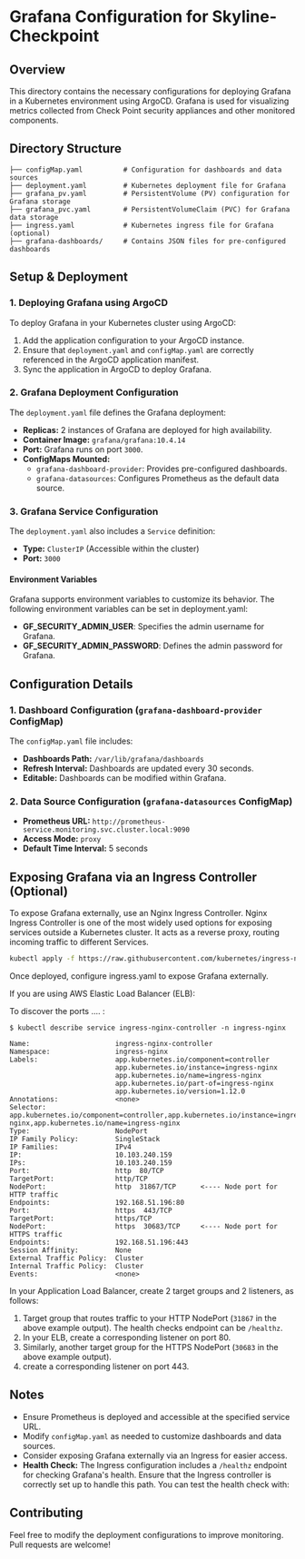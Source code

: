 # Grafana Configuration for Skyline-Checkpoint

## Overview
This directory contains the necessary configurations for deploying Grafana in a Kubernetes environment using ArgoCD. Grafana is used for visualizing metrics collected from Check Point security appliances and other monitored components.

## Directory Structure
```
├── configMap.yaml          # Configuration for dashboards and data sources
├── deployment.yaml         # Kubernetes deployment file for Grafana
├── grafana_pv.yaml         # PersistentVolume (PV) configuration for Grafana storage
├── grafana_pvc.yaml        # PersistentVolumeClaim (PVC) for Grafana data storage
├── ingress.yaml            # Kubernetes ingress file for Grafana (optional)
├── grafana-dashboards/     # Contains JSON files for pre-configured dashboards
```

## Setup & Deployment
### 1. Deploying Grafana using ArgoCD
To deploy Grafana in your Kubernetes cluster using ArgoCD:
1. Add the application configuration to your ArgoCD instance.
2. Ensure that `deployment.yaml` and `configMap.yaml` are correctly referenced in the ArgoCD application manifest.
3. Sync the application in ArgoCD to deploy Grafana.

### 2. Grafana Deployment Configuration
The `deployment.yaml` file defines the Grafana deployment:
- **Replicas:** 2 instances of Grafana are deployed for high availability.
- **Container Image:** `grafana/grafana:10.4.14`
- **Port:** Grafana runs on port `3000`.
- **ConfigMaps Mounted:**
  - `grafana-dashboard-provider`: Provides pre-configured dashboards.
  - `grafana-datasources`: Configures Prometheus as the default data source.

### 3. Grafana Service Configuration
The `deployment.yaml` also includes a `Service` definition:
- **Type:** `ClusterIP` (Accessible within the cluster)
- **Port:** `3000`
#### Environment Variables
Grafana supports environment variables to customize its behavior. The following environment variables can be set in deployment.yaml:
- **GF_SECURITY_ADMIN_USER**: Specifies the admin username for Grafana.
- **GF_SECURITY_ADMIN_PASSWORD**: Defines the admin password for Grafana.

## Configuration Details
### 1. Dashboard Configuration (`grafana-dashboard-provider` ConfigMap)
The `configMap.yaml` file includes:
- **Dashboards Path:** `/var/lib/grafana/dashboards`
- **Refresh Interval:** Dashboards are updated every 30 seconds.
- **Editable:** Dashboards can be modified within Grafana.

### 2. Data Source Configuration (`grafana-datasources` ConfigMap)
- **Prometheus URL:** `http://prometheus-service.monitoring.svc.cluster.local:9090`
- **Access Mode:** `proxy`
- **Default Time Interval:** 5 seconds

## Exposing Grafana via an Ingress Controller (Optional)
To expose Grafana externally, use an Nginx Ingress Controller.
Nginx Ingress Controller is one of the most widely used options for exposing services outside a Kubernetes cluster. It acts as a reverse proxy, routing incoming traffic to different Services.

   ```bash
   kubectl apply -f https://raw.githubusercontent.com/kubernetes/ingress-nginx/controller-v1.12.0/deploy/static/provider/baremetal/deploy.yaml
   ```
Once deployed, configure ingress.yaml to expose Grafana externally.

If you are using AWS Elastic Load Balancer (ELB):

To discover the ports .... : 

```console
$ kubectl describe service ingress-nginx-controller -n ingress-nginx

Name:                     ingress-nginx-controller
Namespace:                ingress-nginx
Labels:                   app.kubernetes.io/component=controller
                          app.kubernetes.io/instance=ingress-nginx
                          app.kubernetes.io/name=ingress-nginx
                          app.kubernetes.io/part-of=ingress-nginx
                          app.kubernetes.io/version=1.12.0
Annotations:              <none>
Selector:                 app.kubernetes.io/component=controller,app.kubernetes.io/instance=ingress-nginx,app.kubernetes.io/name=ingress-nginx
Type:                     NodePort
IP Family Policy:         SingleStack
IP Families:              IPv4
IP:                       10.103.240.159
IPs:                      10.103.240.159
Port:                     http  80/TCP
TargetPort:               http/TCP
NodePort:                 http  31867/TCP      <---- Node port for HTTP traffic
Endpoints:                192.168.51.196:80
Port:                     https  443/TCP
TargetPort:               https/TCP
NodePort:                 https  30683/TCP     <---- Node port for HTTPS traffic
Endpoints:                192.168.51.196:443
Session Affinity:         None
External Traffic Policy:  Cluster
Internal Traffic Policy:  Cluster
Events:                   <none>
```

In your Application Load Balancer, create 2 target groups and 2 listeners, as follows:

   1. Target group that routes traffic to your HTTP NodePort (`31867` in the above example output). The health checks endpoint can be `/healthz`.
   2. In your ELB, create a corresponding listener on port 80.
   3. Similarly, another target group for the HTTPS NodePort (`30683` in the above example output).
   4. create a corresponding listener on port 443. 

## Notes
- Ensure Prometheus is deployed and accessible at the specified service URL.
- Modify `configMap.yaml` as needed to customize dashboards and data sources.
- Consider exposing Grafana externally via an Ingress for easier access.
- **Health Check:** The Ingress configuration includes a `/healthz` endpoint for checking Grafana's health. Ensure that the Ingress controller is correctly set up to handle this path. You can test the health check with:


## Contributing
Feel free to modify the deployment configurations to improve monitoring. Pull requests are welcome!


